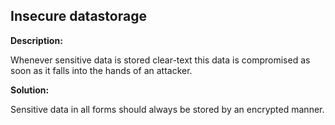 
Insecure datastorage
-------

**Description:**

Whenever sensitive data is stored clear-text this data is compromised as soon as it 
falls into the hands of an attacker.



**Solution:**

Sensitive data in all forms should always be stored by an encrypted manner.

	